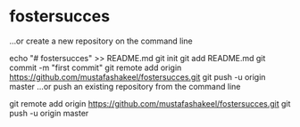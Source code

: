 # fostersucces


…or create a new repository on the command line

echo "# fostersucces" >> README.md
git init
git add README.md
git commit -m "first commit"
git remote add origin https://github.com/mustafashakeel/fostersucces.git
git push -u origin master
…or push an existing repository from the command line

git remote add origin https://github.com/mustafashakeel/fostersucces.git
git push -u origin master
